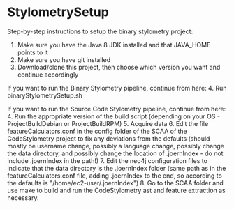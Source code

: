 # StylometrySetup
Step-by-step instructions to setup the binary stylometry project:
1.  Make sure you have the Java 8 JDK installed and that JAVA_HOME points to it
2.  Make sure you have git installed
3.  Download/clone this project, then choose which version you want and continue accordingly

If you want to run the Binary Stylometry pipeline, continue from here:
4. Run binaryStylometrySetup.sh

If you want to run the Source Code Stylometry pipeline, continue from here:
4.  Run the appropriate version of the build script (depending on your OS - ProjectBuildDebian or ProjectBuildRPM)
5.  Acquire data
6.  Edit the file featureCalculators.conf in the config folder of the SCAA of the CodeStylometry project to fix any deviations from the defaults (should mostly be username change, possibly a language change, possibly change the data directory, and possibly change the location of .joernIndex - do not include .joernIndex in the path!)
7.  Edit the neo4j configuration files to indicate that the data directory is the .joernIndex folder (same path as in the featureCalculators.conf file, adding .joernIndex to the end, so according to the defaults is "/home/ec2-user/.joernIndex")
8.  Go to the SCAA folder and use make to build and run the CodeStylometry ast and feature extraction as necessary.

